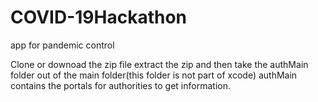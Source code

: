# COVID-19Hackathon
app for pandemic control

Clone or downoad the zip file
extract the zip and then take the authMain folder out of the main folder(this folder is not part of xcode)
authMain contains the portals for authorities to get information.

